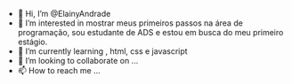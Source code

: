 - 👋 Hi, I’m @ElainyAndrade
- 👀 I’m interested in  mostrar meus primeiros passos na área de programação,  sou estudante de ADS e estou em busca do meu primeiro estágio.
- 🌱 I’m currently learning , html, css e javascript
- 💞️ I’m looking to collaborate on ...
- 📫 How to reach me ...

<!---
ElainyAndrade/ElainyAndrade is a ✨ special ✨ repository because its `README.md` (this file) appears on your GitHub profile.
You can click the Preview link to take a look at your changes.
--->
